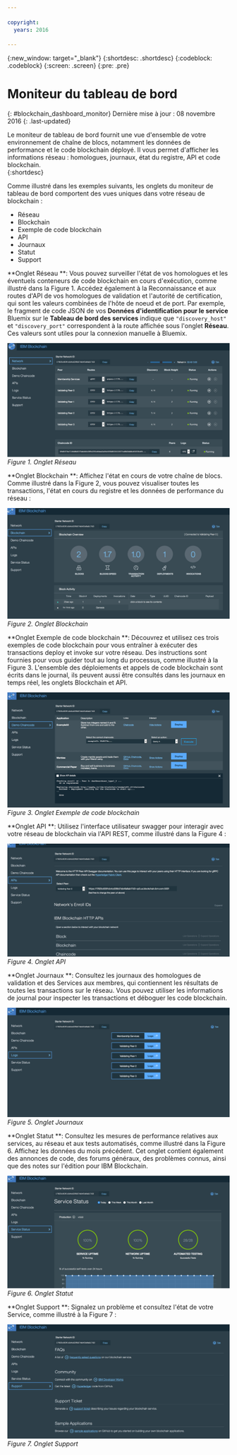 ```yaml
---

copyright:
  years: 2016

---
```


{:new_window: target="_blank"}
{:shortdesc: .shortdesc}
{:codeblock: .codeblock}
{:screen: .screen}
{:pre: .pre}

# Moniteur du tableau de bord
{: #blockchain_dashboard_monitor}
Dernière mise à jour : 08 novembre 2016
{: .last-updated}

Le moniteur de tableau de bord fournit une vue d'ensemble de votre environnement de chaîne de blocs, notamment les données de performance et le code blockchain déployé. Il vous permet d'afficher les informations réseau : homologues, journaux, état du registre, API et code blockchain.  
{:shortdesc}

Comme illustré dans les exemples suivants, les onglets du moniteur
de tableau de bord comportent des vues uniques dans votre réseau de
blockchain :
  - Réseau
  - Blockchain
  - Exemple de code blockchain
  - API
  - Journaux
  - Statut
  - Support

**Onglet Réseau **: Vous pouvez surveiller l'état de vos homologues et les éventuels conteneurs de code blockchain en cours d'exécution, comme illustré dans la Figure 1. Accédez également à la Reconnaissance et aux routes d'API de vos homologues de validation et l'autorité de certification, qui sont les valeurs combinées de l'hôte de noeud et de port. Par exemple, le fragment de code JSON de vos **Données d'identification pour le service** Bluemix sur le **Tableau de bord des services** indique que `"discovery_host"` et `"discovery_port"` correspondent à la route affichée sous l'onglet **Réseau**. Ces valeurs sont utiles pour la connexion manuelle à Bluemix.

![](images/Console_Network.png "Onglet Réseau")
*Figure 1. Onglet Réseau*


**Onglet Blockchain **: Affichez l'état en cours de votre chaîne de blocs. Comme illustré dans la Figure 2, vous pouvez visualiser toutes les transactions, l'état en cours du registre et les données de performance du réseau :

![](images/Console_Blockchain.png "Onglet Chaîne de blocs")
*Figure 2. Onglet Blockchain*


**Onglet Exemple de code blockchain **: Découvrez et utilisez ces trois exemples de code blockchain pour vous entraîner à exécuter des transactions deploy et invoke sur votre réseau. Des instructions sont fournies pour vous guider tout au long du processus, comme illustré à la Figure 3. L'ensemble des déploiements et appels de code blockchain sont écrits dans le journal, ils peuvent aussi être consultés dans les journaux en temps réel, les onglets Blockchain et API.  

![](images/Console_DemoChaincode.png "Onglet Exemple de code blockchain")
*Figure 3. Onglet Exemple de code blockchain*


**Onglet API **: Utilisez l'interface utilisateur swagger pour interagir avec votre réseau de blockchain via l'API REST, comme illustré dans la Figure 4 :  

![](images/Console_APIs.png "Onglet API")
*Figure 4. Onglet API*


**Onglet Journaux **: Consultez les journaux des homologues de validation et des Services aux membres, qui contiennent les résultats de toutes les transactions sur le réseau. Vous pouvez utiliser les informations de journal pour inspecter les transactions et déboguer les code blockchain.  

![](images/Console_Logs.png "Onglet Journaux")
*Figure 5. Onglet Journaux*


**Onglet Statut **: Consultez les mesures de performance relatives aux services, au réseau et aux tests automatisés, comme illustré dans la Figure 6. Affichez les données du mois précédent. Cet onglet contient également des annonces de code, des forums généraux, des problèmes connus, ainsi que des notes sur l'édition pour IBM Blockchain.  

![](images/Console_Status.png "Onglet Statut")
*Figure 6. Onglet Statut*


**Onglet Support **: Signalez un problème et consultez l'état de votre Service, comme illustré à la Figure 7 :

![](images/Console_Support.png "Onglet Support")
*Figure 7. Onglet Support*
